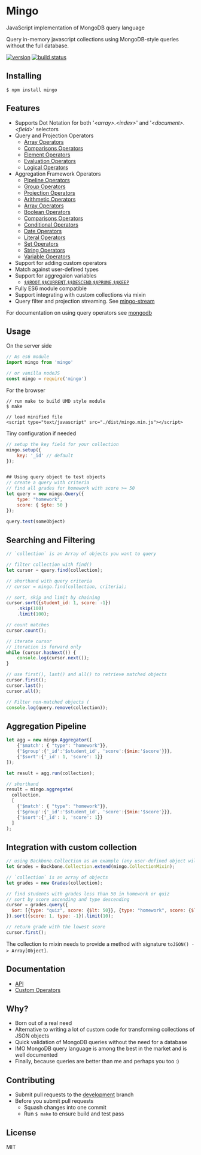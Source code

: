 # Mingo
JavaScript implementation of MongoDB query language

Query in-memory javascript collections using MongoDB-style queries without the full database. 

[![version](https://img.shields.io/npm/v/mingo.svg)](https://www.npmjs.org/package/mingo)
[![build status](https://secure.travis-ci.org/kofrasa/mingo.png)](http://travis-ci.org/kofrasa/mingo)

## Installing
```$ npm install mingo```

## Features
- Supports Dot Notation for both '_&lt;array&gt;.&lt;index&gt;_' and '_&lt;document&gt;.&lt;field&gt;_' selectors
- Query and Projection Operators
  - [Array Operators](https://docs.mongodb.com/manual/reference/operator/query-array/)
  - [Comparisons Operators](https://docs.mongodb.com/manual/reference/operator/query-comparison/)
  - [Element Operators](https://docs.mongodb.com/manual/reference/operator/query-element/)
  - [Evaluation Operators](https://docs.mongodb.com/manual/reference/operator/query-evaluation/)
  - [Logical Operators](https://docs.mongodb.com/manual/reference/operator/query-logical/)
- Aggregation Framework Operators
  - [Pipeline Operators](https://docs.mongodb.com/manual/reference/operator/aggregation-pipeline/)
  - [Group Operators](https://docs.mongodb.com/manual/reference/operator/aggregation-group/)
  - [Projection Operators](https://docs.mongodb.com/manual/reference/operator/projection/)
  - [Arithmetic Operators](https://docs.mongodb.com/manual/reference/operator/aggregation-arithmetic/)
  - [Array Operators](https://docs.mongodb.com/manual/reference/operator/aggregation-array/)
  - [Boolean Operators](https://docs.mongodb.com/manual/reference/operator/aggregation-boolean/)
  - [Comparisons Operators](https://docs.mongodb.com/manual/reference/operator/aggregation-comparison/)
  - [Conditional Operators](https://docs.mongodb.com/manual/reference/operator/aggregation-conditional/)
  - [Date Operators](https://docs.mongodb.com/manual/reference/operator/aggregation-date/)
  - [Literal Operators](https://docs.mongodb.com/manual/reference/operator/aggregation-literal/)
  - [Set Operators](https://docs.mongodb.com/manual/reference/operator/aggregation-set/)
  - [String Operators](https://docs.mongodb.com/manual/reference/operator/aggregation-string/)
  - [Variable Operators](https://docs.mongodb.com/manual/reference/operator/aggregation-projection/)
- Support for adding custom operators
- Match against user-defined types
- Support for aggregaion variables
    - [`$$ROOT`,`$$CURRENT`,`$$DESCEND`,`$$PRUNE`,`$$KEEP`](https://docs.mongodb.com/manual/reference/aggregation-variables/)
- Fully ES6 module compatible
- Support integrating with custom collections via mixin
- Query filter and projection streaming. See [mingo-stream](https://github.com/kofrasa/mingo-stream)

For documentation on using query operators see [mongodb](http://docs.mongodb.org/manual/reference/operator/query/)


## Usage
On the server side
```js
// As es6 module
import mingo from 'mingo'

// or vanilla nodeJS
const mingo = require('mingo')
```

For the browser
```
// run make to build UMD style module
$ make

// load minified file
<script type="text/javascript" src="./dist/mingo.min.js"></script>
```

Tiny configuration if needed
```js
// setup the key field for your collection
mingo.setup({
    key: '_id' // default
});


## Using query object to test objects
// create a query with criteria
// find all grades for homework with score >= 50
let query = new mingo.Query({
    type: "homework",
    score: { $gte: 50 }
});

query.test(someObject)
```

## Searching and Filtering
```js
// `collection` is an Array of objects you want to query

// filter collection with find()
let cursor = query.find(collection);

// shorthand with query criteria
// cursor = mingo.find(collection, criteria);

// sort, skip and limit by chaining
cursor.sort({student_id: 1, score: -1})
    .skip(100)
    .limit(100);

// count matches
cursor.count();

// iterate cursor
// iteration is forward only
while (cursor.hasNext()) {
    console.log(cursor.next());
}

// use first(), last() and all() to retrieve matched objects
cursor.first();
cursor.last();
cursor.all();

// Filter non-matched objects (
console.log(query.remove(collection));
```

## Aggregation Pipeline
```js
let agg = new mingo.Aggregator([
    {'$match': { "type": "homework"}},
    {'$group':{'_id':'$student_id', 'score':{$min:'$score'}}},
    {'$sort':{'_id': 1, 'score': 1}}
]);

let result = agg.run(collection);

// shorthand
result = mingo.aggregate(
  collection,
  [
    {'$match': { "type": "homework"}},
    {'$group':{'_id':'$student_id', 'score':{$min:'$score'}}},
    {'$sort':{'_id': 1, 'score': 1}}
  ]
);
```

## Integration with custom collection
```js
// using Backbone.Collection as an example (any user-defined object will do)
let Grades = Backbone.Collection.extend(mingo.CollectionMixin);

// `collection` is an array of objects
let grades = new Grades(collection);

// find students with grades less than 50 in homework or quiz
// sort by score ascending and type descending
cursor = grades.query({
  $or: [{type: "quiz", score: {$lt: 50}}, {type: "homework", score: {$lt: 50}}]
}).sort({score: 1, type: -1}).limit(10);

// return grade with the lowest score
cursor.first();
```

The collection to mixin needs to provide a method with signature `toJSON() -> Array[Object]`.

## Documentation
- [API](https://github.com/kofrasa/mingo/wiki/API)
- [Custom Operators](https://github.com/kofrasa/mingo/wiki/Custom-Operators)

## Why?
  - Born out of a real need
  - Alternative to writing a lot of custom code for transforming collections of JSON objects
  - Quick validation of MongoDB queries without the need for a database
  - IMO MongoDB query language is among the best in the market and is well documented
  - Finally, because queries are better than me and perhaps you too :)

## Contributing
* Submit pull requests to the [development](https://github.com/kofrasa/mingo/tree/development) branch
* Before you submit pull requests
    * Squash changes into one commit
    * Run ```$ make``` to ensure build and test pass

## License
MIT
